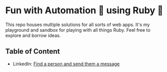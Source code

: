 # Fun with Automation 🤖 using Ruby 💎

This repo houses multiple solutions for all sorts of web apps. It's my playground and sandbox for playing with all things Ruby. Feel free to explore and borrow ideas.

## Table of Content

- LinkedIn: [Find a person and send them a message](src/linkedin/docs/README.md)

